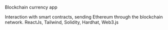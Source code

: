 Blockchain currency app

Interaction with smart contracts, sending Ethereum through the blockchain network.
ReactJs, Tailwind, Solidity, Hardhat, Web3.js
